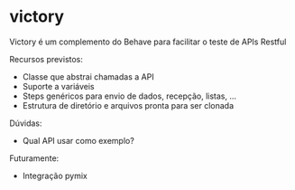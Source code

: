 # victory
Victory é um complemento do Behave para facilitar o teste de APIs Restful

Recursos previstos:
* Classe que abstrai chamadas a API
* Suporte a variáveis
* Steps genéricos para envio de dados, recepção, listas, ...
* Estrutura de diretório e arquivos pronta para ser clonada

Dúvidas:
* Qual API usar como exemplo?

Futuramente:
* Integração pymix
